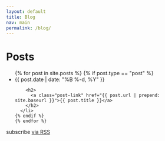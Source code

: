```yaml
---
layout: default
title: Blog
nav: main
permalink: /blog/
---
```


<div class="main-list">

  <h1 class="title">Posts</h1>

  <ul class="post-list">
    {% for post in site.posts %}
	{% if post.type == "post" %}
      <li>
        <span class="post-meta">{{ post.date | date: "%B %-d, %Y" }}</span>

        <h2>
          <a class="post-link" href="{{ post.url | prepend: site.baseurl }}">{{ post.title }}</a>
        </h2>
      </li>
    {% endif %}
    {% endfor %}
  </ul>

  <p class="rss-subscribe">subscribe <a href="{{ "/atom.xml" | prepend: site.baseurl }}">via RSS</a></p>

</div>
